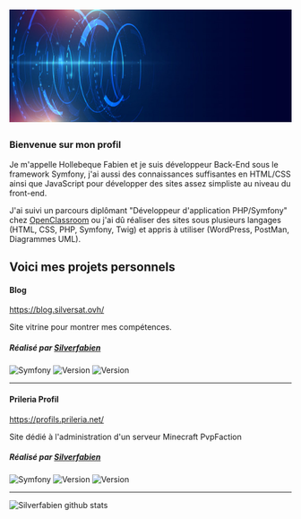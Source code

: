# ![Silverfabien](https://github.com/Silverfabien/Silverfabien/blob/master/banner.jpg)

### Bienvenue sur mon profil 

Je m'appelle Hollebeque Fabien et je suis développeur Back-End sous le framework Symfony, j'ai aussi des connaissances suffisantes en HTML/CSS ainsi que JavaScript pour développer des sites assez simpliste au niveau du front-end. 

J'ai suivi un parcours diplômant "Développeur d'application PHP/Symfony" chez <a href="https://openclassrooms.com/fr/paths/59-developpeur-dapplication-php-symfony">OpenClassroom</a> ou j'ai dû réaliser des sites sous plusieurs langages (HTML, CSS, PHP, Symfony, Twig) et appris à utiliser (WordPress, PostMan, Diagrammes UML).

<h2>Voici mes projets personnels</h2>

<h4>Blog</h4>
<p><a href="https://blog.silversat.ovh/">https://blog.silversat.ovh/</a></p>

Site vitrine pour montrer mes compétences.

##### Réalisé par <a href="https://github.com/Silverfabien">Silverfabien</a> 
![Symfony](https://img.shields.io/badge/Développer%20avec-Symfony%204-blue.svg)
![Version](https://img.shields.io/badge/Version-1.0-green.svg)
![Version](https://img.shields.io/badge/Repository-Public-green.svg)
  
---  
  
<h4>Prileria Profil</h4>
<p><a href="https://profils.prileria.net/">https://profils.prileria.net/</a></p>

Site dédié à l'administration d'un serveur Minecraft PvpFaction
 
##### Réalisé par <a href="https://github.com/Silverfabien">Silverfabien</a>
![Symfony](https://img.shields.io/badge/Développer%20avec-Symfony%205-blue.svg)
![Version](https://img.shields.io/badge/Version-1.0-green.svg)
![Version](https://img.shields.io/badge/Repository-Public-green.svg)

---

![Silverfabien github stats](https://github-readme-stats.vercel.app/api?username=Silverfabien&show_icons=true&title_color=fff&icon_color=79ff97&text_color=9f9f9f&bg_color=151515)


<!-- <img src="https://visitor-badge.glitch.me/badge?page_id=Silverfabien.visitor-badge"/> -->
